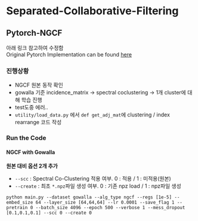 # Separated-Collaborative-Filtering

## Pytorch-NGCF
아래 링크 참고하여 수정함    
Original Pytorch  Implementation can be found [here](https://github.com/liu-jc/PyTorch_NGCF)

### 진행상황
- NGCF 원본 동작 확인
- gowalla 기준 incidence_matrix -> spectral coclustering -> 1개 cluster에 대해 학습 진행
- test도중 에러..
- ```utility/load_data.py``` 에서 ```def get_adj_mat```에 clustering / index rearrange 코드 작성

### Run the Code
#### NGCF with Gowalla

**원본 대비 옵션 2개 추가** 
- ```--scc``` : Spectral Co-Clustering 적용 여부. 0 : 적용 / 1 : 미적용(원본)
- ```--create``` : 최초 ```*.npz```파일 생성 여부. 0 : 기존 npz load / 1 : npz파일 생성    

```
python main.py --dataset gowalla --alg_type ngcf --regs [1e-5] --embed_size 64 --layer_size [64,64,64] --lr 0.0001 --save_flag 1 --pretrain 0 --batch_size 4096 --epoch 500 --verbose 1 --mess_dropout [0.1,0.1,0.1] --scc 0 --create 0

```
